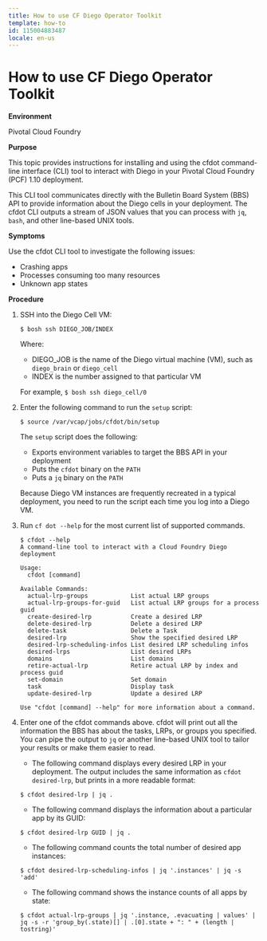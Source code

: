 ```yaml
---
title: How to use CF Diego Operator Toolkit
template: how-to
id: 115004883487 
locale: en-us
---
```


# How to use CF Diego Operator Toolkit

**Environment**

Pivotal Cloud Foundry

**Purpose**

This topic provides instructions for installing and using the cfdot command-line interface (CLI) tool to interact with Diego in your Pivotal Cloud Foundry (PCF) 1.10 deployment.

This CLI tool communicates directly with the Bulletin Board System (BBS) API to provide information about the Diego cells in your deployment.
The cfdot CLI outputs a stream of JSON values that you can process with `jq`, `bash`, and other line-based UNIX tools.

**Symptoms**

Use the cfdot CLI tool to investigate the following issues:

* Crashing apps
* Processes consuming too many resources
* Unknown app states

**Procedure**

1. SSH into the Diego Cell VM:

    ```
    $ bosh ssh DIEGO_JOB/INDEX
    ```

    Where:

    * DIEGO_JOB is the name of the Diego virtual machine (VM), such as `diego_brain` or `diego_cell`
    * INDEX is the number assigned to that particular VM

    For example, `$ bosh ssh diego_cell/0`

2. Enter the following command to run the `setup` script:

    ```
    $ source /var/vcap/jobs/cfdot/bin/setup
    ```

    The `setup` script does the following:

      * Exports environment variables to target the BBS API in your deployment
      * Puts the `cfdot` binary on the `PATH`
      * Puts a `jq` binary on the `PATH`

    Because Diego VM instances are frequently recreated in a typical deployment, you need to run the script each time you log into a Diego VM.

3. Run `cf dot --help` for the most current list of supported commands.

    ```
    $ cfdot --help
    A command-line tool to interact with a Cloud Foundry Diego deployment

    Usage:
      cfdot [command]

    Available Commands:
      actual-lrp-groups            List actual LRP groups
      actual-lrp-groups-for-guid   List actual LRP groups for a process guid
      create-desired-lrp           Create a desired LRP
      delete-desired-lrp           Delete a desired LRP
      delete-task                  Delete a Task
      desired-lrp                  Show the specified desired LRP
      desired-lrp-scheduling-infos List desired LRP scheduling infos
      desired-lrps                 List desired LRPs
      domains                      List domains
      retire-actual-lrp            Retire actual LRP by index and process guid
      set-domain                   Set domain
      task                         Display task
      update-desired-lrp           Update a desired LRP

    Use "cfdot [command] --help" for more information about a command.
    ```

4. Enter one of the cfdot commands above. cfdot will print out all the information the BBS has about the tasks, LRPs, or groups you specified. You can pipe the output to `jq` or another line-based UNIX tool
to tailor your results or make them easier to read.

    * The following command displays every desired LRP in your deployment. The output includes the same information as `cfdot desired-lrp`, but prints in a more readable format:

    ```
    $ cfdot desired-lrp | jq .
    ```

    * The following command displays the information about a particular app by its GUID:

    ```
    $ cfdot desired-lrp GUID | jq .
    ```

    * The following command counts the total number of desired app instances:

    ```
    $ cfdot desired-lrp-scheduling-infos | jq '.instances' | jq -s 'add'
    ```

    * The following command shows the instance counts of all apps by state:

    ```
    $ cfdot actual-lrp-groups | jq '.instance, .evacuating | values' | jq -s -r 'group_by(.state)[] | .[0].state + ": " + (length | tostring)'

